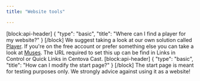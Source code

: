 ```yaml
---
title: "Website tools"

---
```

[block:api-header]
{
  "type": "basic",
  "title": "Where can I find a player for my website?"
}
[/block]
We suggest taking a look at our own solution called [Player](doc:player). If you're on the free account or prefer something else you can take a look at [Muses](http://muses.org). The URL required to set this up can be find in Links in Control or Quick Links in Centova Cast.
[block:api-header]
{
  "type": "basic",
  "title": "How can I modify the start page?"
}
[/block]
The start page is meant for testing purposes only. We strongly advice against using it as a website!